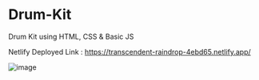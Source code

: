 # Drum-Kit
Drum Kit using HTML, CSS &amp; Basic JS

Netlify Deployed Link : https://transcendent-raindrop-4ebd65.netlify.app/

![image](https://user-images.githubusercontent.com/110231091/203775597-0baca20f-cce0-4824-87b5-b154b77654fe.png)

